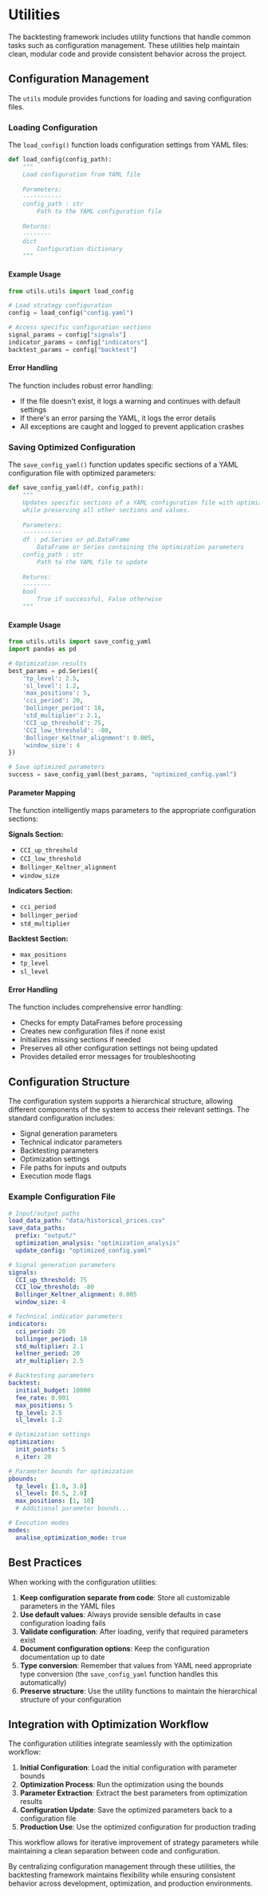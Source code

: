 # Utilities

The backtesting framework includes utility functions that handle common tasks such as configuration management. These utilities help maintain clean, modular code and provide consistent behavior across the project.

## Configuration Management

The `utils` module provides functions for loading and saving configuration files.

### Loading Configuration

The `load_config()` function loads configuration settings from YAML files:

```python
def load_config(config_path):
    """
    Load configuration from YAML file
    
    Parameters:
    -----------
    config_path : str
        Path to the YAML configuration file
        
    Returns:
    --------
    dict
        Configuration dictionary
    """
```

#### Example Usage

```python
from utils.utils import load_config

# Load strategy configuration
config = load_config("config.yaml")

# Access specific configuration sections
signal_params = config["signals"]
indicator_params = config["indicators"]
backtest_params = config["backtest"]
```

#### Error Handling

The function includes robust error handling:

- If the file doesn't exist, it logs a warning and continues with default settings
- If there's an error parsing the YAML, it logs the error details
- All exceptions are caught and logged to prevent application crashes

### Saving Optimized Configuration

The `save_config_yaml()` function updates specific sections of a YAML configuration file with optimized parameters:

```python
def save_config_yaml(df, config_path):
    """
    Updates specific sections of a YAML configuration file with optimized parameters
    while preserving all other sections and values.
    
    Parameters:
    -----------
    df : pd.Series or pd.DataFrame
        DataFrame or Series containing the optimization parameters
    config_path : str
        Path to the YAML file to update
        
    Returns:
    --------
    bool
        True if successful, False otherwise
    """
```

#### Example Usage

```python
from utils.utils import save_config_yaml
import pandas as pd

# Optimization results
best_params = pd.Series({
    'tp_level': 2.5,
    'sl_level': 1.2,
    'max_positions': 5,
    'cci_period': 20,
    'bollinger_period': 18,
    'std_multiplier': 2.1,
    'CCI_up_threshold': 75,
    'CCI_low_threshold': -80,
    'Bollinger_Keltner_alignment': 0.005,
    'window_size': 4
})

# Save optimized parameters
success = save_config_yaml(best_params, "optimized_config.yaml")
```

#### Parameter Mapping

The function intelligently maps parameters to the appropriate configuration sections:

**Signals Section:**
- `CCI_up_threshold`
- `CCI_low_threshold`
- `Bollinger_Keltner_alignment`
- `window_size`

**Indicators Section:**
- `cci_period`
- `bollinger_period`
- `std_multiplier`

**Backtest Section:**
- `max_positions`
- `tp_level`
- `sl_level`

#### Error Handling

The function includes comprehensive error handling:

- Checks for empty DataFrames before processing
- Creates new configuration files if none exist
- Initializes missing sections if needed
- Preserves all other configuration settings not being updated
- Provides detailed error messages for troubleshooting

## Configuration Structure

The configuration system supports a hierarchical structure, allowing different components of the system to access their relevant settings. The standard configuration includes:

- Signal generation parameters
- Technical indicator parameters
- Backtesting parameters
- Optimization settings
- File paths for inputs and outputs
- Execution mode flags

### Example Configuration File

```yaml
# Input/output paths
load_data_path: "data/historical_prices.csv"
save_data_paths:
  prefix: "output/"
  optimization_analysis: "optimization_analysis"
  update_config: "optimized_config.yaml"

# Signal generation parameters
signals:
  CCI_up_threshold: 75
  CCI_low_threshold: -80
  Bollinger_Keltner_alignment: 0.005
  window_size: 4

# Technical indicator parameters
indicators:
  cci_period: 20
  bollinger_period: 18
  std_multiplier: 2.1
  keltner_period: 20
  atr_multiplier: 2.5

# Backtesting parameters
backtest:
  initial_budget: 10000
  fee_rate: 0.001
  max_positions: 5
  tp_level: 2.5
  sl_level: 1.2

# Optimization settings
optimization:
  init_points: 5
  n_iter: 20

# Parameter bounds for optimization
pbounds:
  tp_level: [1.0, 3.0]
  sl_level: [0.5, 2.0]
  max_positions: [1, 10]
  # Additional parameter bounds...

# Execution modes
modes:
  analise_optimization_mode: true
```

## Best Practices

When working with the configuration utilities:

1. **Keep configuration separate from code**: Store all customizable parameters in the YAML files
2. **Use default values**: Always provide sensible defaults in case configuration loading fails
3. **Validate configuration**: After loading, verify that required parameters exist
4. **Document configuration options**: Keep the configuration documentation up to date
5. **Type conversion**: Remember that values from YAML need appropriate type conversion (the `save_config_yaml` function handles this automatically)
6. **Preserve structure**: Use the utility functions to maintain the hierarchical structure of your configuration

## Integration with Optimization Workflow

The configuration utilities integrate seamlessly with the optimization workflow:

1. **Initial Configuration**: Load the initial configuration with parameter bounds
2. **Optimization Process**: Run the optimization using the bounds
3. **Parameter Extraction**: Extract the best parameters from optimization results
4. **Configuration Update**: Save the optimized parameters back to a configuration file
5. **Production Use**: Use the optimized configuration for production trading

This workflow allows for iterative improvement of strategy parameters while maintaining a clean separation between code and configuration.

By centralizing configuration management through these utilities, the backtesting framework maintains flexibility while ensuring consistent behavior across development, optimization, and production environments.